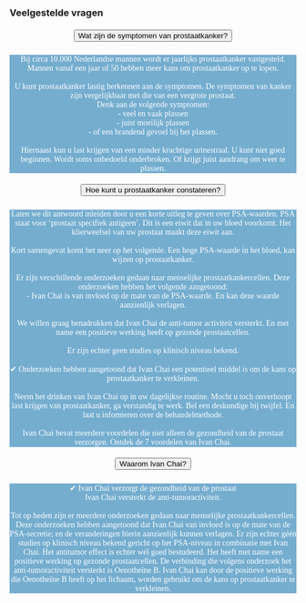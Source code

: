 ### Veelgestelde vragen
<!--START faq -->
<section id=faq>
<div data-aos="fade-right" class="col-md-12 aos-init aos-animate">
                    <div class="accordion" id="faqAccordion">
                        <div class="card shadow">
                            <div class="card-header" id="heading_1">
                                <h5 style="font-family:papyrus; text-align:center" class="mb-0">
                                    <button style="white-space:break-spaces" class="btn btn-link collapsed" type="button" data-toggle="collapse" data-target="#collapse_1" aria-expanded="false" aria-controls="collapse_1">Wat zijn de symptomen van prostaatkanker?</button>
                                </h5>
                            </div>
                            <div id="collapse_1" class="collapse" aria-labelledby="heading_1" data-parent="#faqAccordion" style="">
                                <div class="card-body" style="background-color: #75adcf; color: white">
                                    <p style="font-family:candara; text-align:center">Bij circa 10.000 Nederlandse mannen wordt er jaarlijks prostaatkanker vastgesteld. Mannen vanaf een jaar of 50 hebben meer kans om prostaatkanker op te lopen.<br><br>U kunt prostaatkanker lastig herkennen aan de symptomen. De symptomen van kanker zijn vergelijkbaar met die van een vergrote prostaat.<br>Denk aan de volgende symptomen:<br>- veel en vaak plassen<br>- juist moeilijk plassen<br>- of een brandend gevoel bij het plassen.<br><br>Hiernaast kun u last krijgen van een minder krachtige urinestraal. U kunt niet goed beginnen. Wordt soms onbedoeld onderbroken. Of krijgt juist aandrang om weer te plassen.</p>
                                </div>
                            </div>
                        </div>
                        <div class="card shadow">
                            <div class="card-header" id="heading_2">
                                <h5 style="font-family:papyrus; text-align:center" class="mb-0">
                                    <button style="white-space:break-spaces" class="btn btn-link collapsed" type="button" data-toggle="collapse" data-target="#collapse_2" aria-expanded="false" aria-controls="collapse_2">Hoe kunt u prostaatkanker constateren?</button>
                                </h5>
                            </div>
                            <div id="collapse_2" class="collapse" aria-labelledby="heading_2" data-parent="#faqAccordion" style="">
                                <div class="card-body" style="background-color: #75adcf; color: white">
                                    <p style="font-family:candara; text-align:center">Laten we dit antwoord inleiden door u een korte uitleg te geven over PSA-waarden. PSA staat voor ‘prostaat specifiek antigeen’. Dit is een eiwit dat in uw bloed voorkomt. Het klierweefsel van uw prostaat maakt deze eiwit aan.<br><br>Kort samengevat komt het neer op het volgende. Een hoge PSA-waarde in het bloed, kan wijzen op prostaatkanker.<br><br>Er zijn verschillende onderzoeken gedaan naar menselijke prostaatkankercellen. Deze onderzoeken hebben het volgende aangetoond:<br>- Ivan Chai is van invloed op de mate van de PSA-waarde. En kan deze waarde aanzienlijk verlagen.<br><br>We willen graag benadrukken dat Ivan Chai de anti-tumor activiteit versterkt. En met name een positieve werking heeft op gezonde prostaatcellen.<br><br>Er zijn echter geen studies op klinisch niveau bekend.<br><br>✔ Onderzoeken hebben aangetoond dat Ivan Chai een potentieel middel is om de kans op prostaatkanker te verkleinen.<br><br>Neem het drinken van Ivan Chai op in uw dagelijkse routine. Mocht u toch onverhoopt last krijgen van prostaatkanker, ga verstandig te werk. Bel een deskundige bij twijfel. En laat u informeren over de behandelmethode.<br><br>Ivan Chai bevat meerdere voordelen die niet alleen de gezondheid van de prostaat verzorgen. Ontdek de 7 voordelen van Ivan Chai.
                                    </p>
                                </div>
                            </div>
                        </div>
                        <div class="card shadow">
                            <div class="card-header" id="heading_3">
                                <h5 style="font-family:papyrus; text-align:center" class="mb-0">
                                    <button style="white-space:break-spaces" class="btn btn-link collapsed" type="button" data-toggle="collapse" data-target="#collapse_3" aria-expanded="false" aria-controls="collapse_3">Waarom Ivan Chai?</button>
                                </h5>
                            </div>
                            <div id="collapse_3" class="collapse" aria-labelledby="heading_3" data-parent="#faqAccordion" style="">
                                <div class="card-body" style="background-color: #75adcf; color: white">
                                    <p style="font-family:candara; text-align:center">✔ Ivan Chai verzorgt de gezondheid van de prostaat<br>Ivan Chai versterkt de anti-tumoractiviteit.<br><br>Tot op heden zijn er meerdere onderzoeken gedaan naar menselijke prostaatkankercellen. Deze onderzoeken hebben aangetoond dat Ivan Chai van invloed is op de mate van de PSA-secretie; en de veranderingen hierin aanzienlijk kunnen verlagen. Er zijn echter géén studies op klinisch niveau bekend gericht op het PSA-niveau in combinatie met Ivan Chai. Het antitumor effect is echter wél goed bestudeerd. Het heeft met name een positieve werking op gezonde prostaatcellen. De verbinding die volgens onderzoek het anti-tumoractiviteit versterkt is Oenotheïne B. Ivan Chai kan door de positieve werking die Oenotheïne B heeft op het lichaam, worden gebruikt om de kans op prostaatkanker te verkleinen.
                                    </p>
                                </div>
                            </div>
                        </section>
                <!--END faq -->
